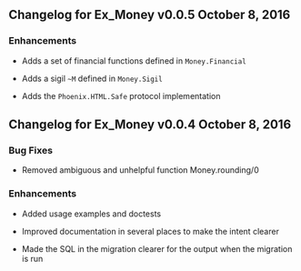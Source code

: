 ## Changelog for Ex_Money v0.0.5 October 8, 2016

### Enhancements

* Adds a set of financial functions defined in `Money.Financial`

* Adds a sigil `~M` defined in `Money.Sigil`

* Adds the `Phoenix.HTML.Safe` protocol implementation

## Changelog for Ex_Money v0.0.4 October 8, 2016

### Bug Fixes

* Removed ambiguous and unhelpful function Money.rounding/0

### Enhancements

* Added usage examples and doctests

* Improved documentation in several places to make the intent clearer

* Made the SQL in the migration clearer for the output when the migration is run

